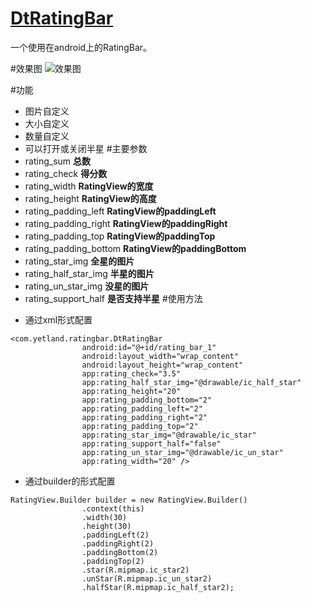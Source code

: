 # [DtRatingBar](https://github.com/Yetland/DtRatingBar)
一个使用在android上的RatingBar。

#效果图
![效果图](https://upload-images.jianshu.io/upload_images/1087243-957af39cefdf18bc.gif?imageMogr2/auto-orient/strip)

#功能
* 图片自定义
* 大小自定义
* 数量自定义
* 可以打开或关闭半星
#主要参数
* rating_sum **总数**
* rating_check **得分数**
* rating_width **RatingView的宽度**
* rating_height **RatingView的高度**
* rating_padding_left **RatingView的paddingLeft**
* rating_padding_right **RatingView的paddingRight**
* rating_padding_top **RatingView的paddingTop**
* rating_padding_bottom **RatingView的paddingBottom**
* rating_star_img **全星的图片**
* rating_half_star_img **半星的图片**
* rating_un_star_img **没星的图片**
* rating_support_half **是否支持半星**
#使用方法
- 通过xml形式配置
```
<com.yetland.ratingbar.DtRatingBar
                android:id="@+id/rating_bar_1"
                android:layout_width="wrap_content"
                android:layout_height="wrap_content"
                app:rating_check="3.5"
                app:rating_half_star_img="@drawable/ic_half_star"
                app:rating_height="20"
                app:rating_padding_bottom="2"
                app:rating_padding_left="2"
                app:rating_padding_right="2"
                app:rating_padding_top="2"
                app:rating_star_img="@drawable/ic_star"
                app:rating_support_half="false"
                app:rating_un_star_img="@drawable/ic_un_star"
                app:rating_width="20" />
```
- 通过builder的形式配置
```
RatingView.Builder builder = new RatingView.Builder()
                .context(this)
                .width(30)
                .height(30)
                .paddingLeft(2)
                .paddingRight(2)
                .paddingBottom(2)
                .paddingTop(2)
                .star(R.mipmap.ic_star2)
                .unStar(R.mipmap.ic_un_star2)
                .halfStar(R.mipmap.ic_half_star2);
```